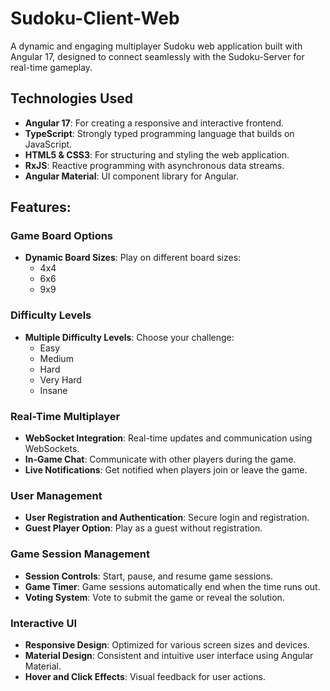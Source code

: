 # Sudoku-Client-Web

A dynamic and engaging multiplayer Sudoku web application built with Angular 17, designed to connect seamlessly with the Sudoku-Server for real-time gameplay.

## Technologies Used
- **Angular 17**: For creating a responsive and interactive frontend.
- **TypeScript**: Strongly typed programming language that builds on JavaScript.
- **HTML5 & CSS3**: For structuring and styling the web application.
- **RxJS**: Reactive programming with asynchronous data streams.
- **Angular Material**: UI component library for Angular.

## Features:

### Game Board Options
- **Dynamic Board Sizes**: Play on different board sizes:
  - 4x4
  - 6x6
  - 9x9

### Difficulty Levels
- **Multiple Difficulty Levels**: Choose your challenge:
  - Easy
  - Medium
  - Hard
  - Very Hard
  - Insane

### Real-Time Multiplayer
- **WebSocket Integration**: Real-time updates and communication using WebSockets.
- **In-Game Chat**: Communicate with other players during the game.
- **Live Notifications**: Get notified when players join or leave the game.

### User Management
- **User Registration and Authentication**: Secure login and registration.
- **Guest Player Option**: Play as a guest without registration.

### Game Session Management
- **Session Controls**: Start, pause, and resume game sessions.
- **Game Timer**: Game sessions automatically end when the time runs out.
- **Voting System**: Vote to submit the game or reveal the solution.

### Interactive UI
- **Responsive Design**: Optimized for various screen sizes and devices.
- **Material Design**: Consistent and intuitive user interface using Angular Material.
- **Hover and Click Effects**: Visual feedback for user actions.

